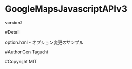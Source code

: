 # GoogleMapsJavascriptAPIv3
version3

#Detail

option.html - オプション変更のサンプル

#Author
Gen Taguchi

#Copyright
MIT
